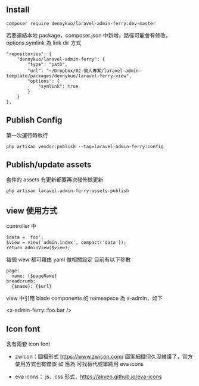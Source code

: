 ## Install

``` composer require dennykuo/laravel-admin-ferry:dev-master ```

若要連結本地 package，composer.json 中新增，路徑可能會有修改，options.symlink 為 link dir 方式

```
"repositories": {
    "dennykuo/laravel-admin-ferry": {
        "type": "path",
        "url": "~/Dropbox/02-個人專案/laravel-admin-template/packages/dennykuo/laravel-ferry-view",
        "options": {
            "symlink": true
        }
    }
},
```

## Publish Config

第一次運行時執行

``` php artisan vendor:publish --tag=laravel-admin-ferry:config ```

## Publish/update assets

套件的 assets 有更新都要再次發佈做更新

``` php artisan laravel-admin-ferry:assets-publish ```

## view 使用方式

controller 中

```
$data = 'foo';
$view = view('admin.index', compact('data'));
return adminView($view);
```

每個 view 都可藉由 yaml 做相關設定
目前有以下參數

```
page:
  name: {$pageName}
breadcrumb:
  {$name}: {$url}
```

view 中引用 blade components 的 nameapsce 為 x-admin，如下

<x-admin-ferry::foo.bar />

## Icon font

含有兩套 icon font

- zwicon：圖檔形式 https://www.zwicon.com/
圖案細緻但久沒維護了，官方使用方式也有錯誤
如 <i class="more-v"></i> 應為 <i class="zwicon-more-v"></i>
可找替代或單純用 eva icons

- eva icons：
js、css 形式，https://akveo.github.io/eva-icons
